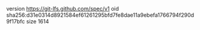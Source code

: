 version https://git-lfs.github.com/spec/v1
oid sha256:d31e0314d8921584ef61261295bfd7fe8dae11a9ebefa1766794f290d9f17bfc
size 1614
